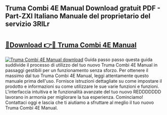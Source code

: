 ## Truma Combi 4E Manual Download gratuit PDF - Part-ZXl Italiano Manuale del proprietario del servizio 3RlLr

# <h2><a href="http://dfeuc3.blite.top/?on=Truma+Combi+4E+Manual">🔗Download 👉🔴 Truma Combi 4E Manual</a></h2>

[![Truma Combi 4E Manual download](https://i.imgur.com/lujVjoI.png)](http://dfeuc3.blite.top/?on=Truma+Combi+4E+Manual)
Guida passo passo questa guida suddivide il processo di utilizzo del tuo nuovo Truma Combi 4E Manual in passaggi gestibili per un funzionamento senza sforzo. Per ottenere il massimo dal tuo Truma Combi 4E Manual, leggi attentamente questo manuale prima dell'uso. Fornisce istruzioni dettagliate su come impostare il prodotto e informazioni su come utilizzare le sue varie funzioni e funzioni. L'interfaccia intuitiva e le funzionalità avanzate del tuo nuovo REDDDDDDD lavorano in armonia per migliorare la tua esperienza. Cominciamo! Contattaci oggi e lascia che ti aiutiamo a sfruttare al meglio il tuo nuovo Truma Combi 4E Manual.
